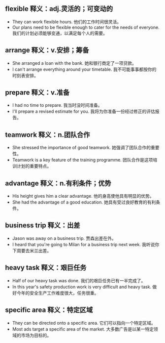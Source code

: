 ## flexible 释义：adj.灵活的；可变动的
* They can work flexible hours. 他们的工作时间很灵活。
* Our plans need to be flexible enough to cater for the needs of everyone. 我们的计划必须能够变通，以满足每个人的需要。

## arrange 释义：v.安排；筹备
* She arranged a loan with the bank. 她和银行商定了一项贷款。
* I can't arrange everything around your timetable. 我不可能事事都按你的时刻表安排。

## prepare 释义：v.准备
* I had no time to prepare. 我当时没时间准备。
* I'll prepare a revised estimate for you. 我将为你准备一份经过修正的评估报告。

## teamwork 释义：n.团队合作
* She stressed the importance of good teamwork. 她强调了团队合作的重要性。
* Teamwork is a key feature of the training programme. 团队合作是这项培训计划的重要特点。

## advantage 释义：n.有利条件；优势
* His height gives him a clear advantage. 他的身高使他具有明显的优势。
* She had the advantage of a good education. 她具有受过良好教育的有利条件。

## business trip 释义：出差
* Jason was away on a business trip. 贾森出差在外。
* I heard that you're going to Milan for a business trip next week. 我听说你下周要去米兰出差。

## heavy task 释义：艰巨任务
* Half of our heavy task was done. 我们的艰巨任务已有一半完成了。
* In this year's safety production work is very difficult and heavy task. 做好今年的安全生产工作难度很大，任务很重。

## specific area 释义：特定区域
* They can be directed onto a specific area. 它们可以指向一个特定区域。
* Most ads target a specific area of the market. 大多数广告是以某一特定领域的市场为目标的。
